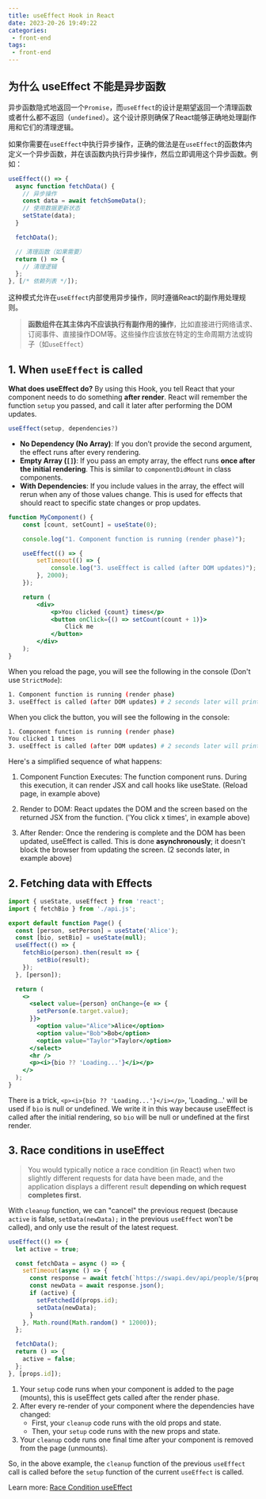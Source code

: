 ```yaml
---
title: useEffect Hook in React
date: 2023-20-26 19:49:22
categories:
 - front-end
tags:
 - front-end
---
```


## 为什么 useEffect 不能是异步函数

异步函数隐式地返回一个`Promise`，而`useEffect`的设计是期望返回一个清理函数或者什么都不返回（`undefined`）。这个设计原则确保了React能够正确地处理副作用和它们的清理逻辑。

如果你需要在`useEffect`中执行异步操作，正确的做法是在`useEffect`的函数体内定义一个异步函数，并在该函数内执行异步操作，然后立即调用这个异步函数。例如：

```javascript
useEffect(() => {
  async function fetchData() {
    // 异步操作
    const data = await fetchSomeData();
    // 使用数据更新状态
    setState(data);
  }

  fetchData();

  // 清理函数（如果需要）
  return () => {
    // 清理逻辑
  };
}, [/* 依赖列表 */]);
```

这种模式允许在`useEffect`内部使用异步操作，同时遵循React的副作用处理规则。

> **函数组件在其主体内不应该执行有副作用的操作**，比如直接进行网络请求、订阅事件、直接操作DOM等。这些操作应该放在特定的生命周期方法或钩子（如`useEffect`）

## 1. When `useEffect` is called

**What does useEffect do?** By using this Hook, you tell React that your component needs to do something **after render**. React will remember the function `setup` you passed, and call it later after performing the DOM updates.

```jsx
useEffect(setup, dependencies?)
```

- **No Dependency (No Array)**: If you don’t provide the second argument, the effect runs after every rendering.
- **Empty Array (`[]`)**: If you pass an empty array, the effect runs **once after the initial rendering**. This is similar to `componentDidMount` in class components.
- **With Dependencies**: If you include values in the array, the effect will rerun when any of those values change. This is used for effects that should react to specific state changes or prop updates.

```jsx
function MyComponent() {
    const [count, setCount] = useState(0);

    console.log("1. Component function is running (render phase)");

    useEffect(() => {
        setTimeout(() => {
            console.log("3. useEffect is called (after DOM updates)");
        }, 2000);
    });

    return (
        <div>
            <p>You clicked {count} times</p>
            <button onClick={() => setCount(count + 1)}>
                Click me
            </button>
        </div>
    );
}
```

When you reload the page, you will see the following in the console (Don't use `StrictMode`):

```bash
1. Component function is running (render phase)
3. useEffect is called (after DOM updates) # 2 seconds later will print
```

When you click the button, you will see the following in the console:

```bash
1. Component function is running (render phase)
You clicked 1 times
3. useEffect is called (after DOM updates) # 2 seconds later will print
```

Here's a simplified sequence of what happens:

1. Component Function Executes: The function component runs. During this execution, it can render JSX and call hooks like useState. (Reload page, in example above)

2. Render to DOM: React updates the DOM and the screen based on the returned JSX from the function. ('You click x times', in example above)

3. After Render: Once the rendering is complete and the DOM has been updated, useEffect is called. This is done **asynchronously**; it doesn't block the browser from updating the screen. (2 seconds later, in example above)


## 2. Fetching data with Effects

```jsx
import { useState, useEffect } from 'react';
import { fetchBio } from './api.js';

export default function Page() {
  const [person, setPerson] = useState('Alice');
  const [bio, setBio] = useState(null);
  useEffect(() => {
    fetchBio(person).then(result => {
        setBio(result);
    });
  }, [person]);

  return (
    <>
      <select value={person} onChange={e => {
        setPerson(e.target.value);
      }}>
        <option value="Alice">Alice</option>
        <option value="Bob">Bob</option>
        <option value="Taylor">Taylor</option>
      </select>
      <hr />
      <p><i>{bio ?? 'Loading...'}</i></p>
    </>
  );
}
```

There is a trick, `<p><i>{bio ?? 'Loading...'}</i></p>`, 'Loading...' will be used if `bio` is null or undefined. We write it in this way because useEffect is called after the initial rendering, so `bio` will be null or undefined at the first render.

## 3. Race conditions in useEffect

> You would typically notice a race condition (in React) when two slightly different requests for data have been made, and the application displays a different result **depending on which request completes first.** 

With `cleanup` function, we can "cancel" the previous request (because `active` is false, `setData(newData);` in the previous  `useEffect` won't be called), and only use the result of the latest request. 

```js
useEffect(() => {
  let active = true;

  const fetchData = async () => {
    setTimeout(async () => {
      const response = await fetch(`https://swapi.dev/api/people/${props.id}/`);
      const newData = await response.json();
      if (active) {
        setFetchedId(props.id);
        setData(newData);
      }
    }, Math.round(Math.random() * 12000));
  };

  fetchData();
  return () => {
    active = false;
  };
}, [props.id]);
```

1. Your `setup` code runs when your component is added to the page (mounts), this is useEffect gets called after the render phase. 
2. After every re-render of your component where the dependencies have changed:
   - First, your `cleanup` code runs with the old props and state.
   - Then, your `setup` code runs with the new props and state.
3. Your `cleanup` code runs one final time after your component is removed from the page (unmounts).

So, in the above example, the `cleanup` function of the previous `useEffect` call is called before the `setup` function of the current `useEffect` is called.

Learn more: [Race Condition useEffect](https://maxrozen.com/race-conditions-fetching-data-react-with-useeffect)
